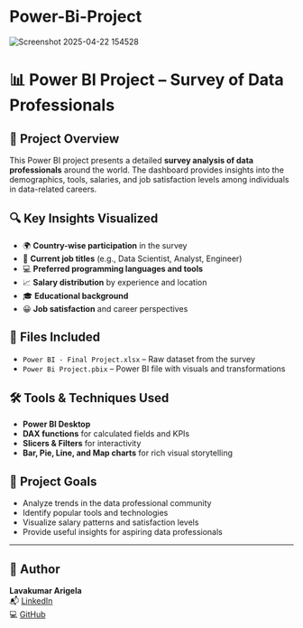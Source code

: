 # Power-Bi-Project

![Screenshot 2025-04-22 154528](https://github.com/user-attachments/assets/accaa35b-86ac-40e2-87ad-b6c768dff1ae)

# 📊 Power BI Project – Survey of Data Professionals

## 📝 Project Overview

This Power BI project presents a detailed **survey analysis of data professionals** around the world. The dashboard provides insights into the demographics, tools, salaries, and job satisfaction levels among individuals in data-related careers.

## 🔍 Key Insights Visualized

- 🌍 **Country-wise participation** in the survey
- 💼 **Current job titles** (e.g., Data Scientist, Analyst, Engineer)
- 💻 **Preferred programming languages and tools**
- 📈 **Salary distribution** by experience and location
- 🎓 **Educational background**
- 😀 **Job satisfaction** and career perspectives

## 📁 Files Included

- `Power BI - Final Project.xlsx` – Raw dataset from the survey
- `Power Bi Project.pbix` – Power BI file with visuals and transformations

## 🛠️ Tools & Techniques Used

- **Power BI Desktop**
- **DAX functions** for calculated fields and KPIs
- **Slicers & Filters** for interactivity
- **Bar, Pie, Line, and Map charts** for rich visual storytelling

## 🎯 Project Goals

- Analyze trends in the data professional community
- Identify popular tools and technologies
- Visualize salary patterns and satisfaction levels
- Provide useful insights for aspiring data professionals

---

## 👤 Author

**Lavakumar Arigela**  
📬 [LinkedIn](https://www.linkedin.com/in/arigela-lavakumar)  
💻 [GitHub](https://github.com/Lavakumar03)

